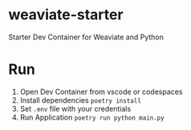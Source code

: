 # weaviate-starter
Starter Dev Container for Weaviate and Python

# Run
1. Open Dev Container from vscode or codespaces
2. Install dependencies `poetry install`
3. Set `.env` file with your credentials
4. Run Application `poetry run python main.py`
